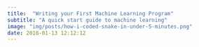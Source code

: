 ```yaml
---
title:  "Writing your First Machine Learning Program"
subtitle: "A quick start guide to machine learning"
image: "img/posts/how-i-coded-snake-in-under-5-minutes.png"
date: 2018-01-13 12:12:12
---
```

